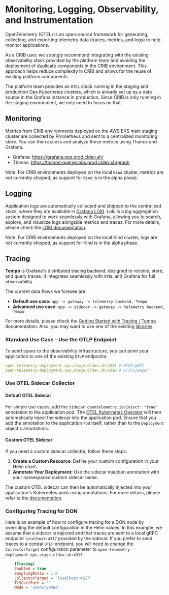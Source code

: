 # Monitoring, Logging, Observability, and Instrumentation

OpenTelemetry (OTEL) is an open-source framework for generating, collecting, and exporting telemetry data (traces, metrics, and logs) to help monitor applications.

As a CRIB user, we strongly recommend integrating with the existing observability stack provided by the platform team and avoiding the deployment of duplicate components in the CRIB environment. This approach helps reduce complexity in CRIB and allows for the reuse of existing platform components.

The platform team provides an `OTEL` stack running in the staging and production Ops Kubernetes clusters, which is already set up as a data source in the Grafana instance in production. Since CRIB is only running in the staging environment, we only need to focus on that.

## Monitoring

Metrics from CRIB environments deployed on the AWS EKS main staging cluster are collected by Prometheus and sent to a centralized monitoring store. You can then access and analyze these metrics using Thanos and Grafana.

- Grafana: https://grafana.ops.prod.cldev.sh/
- Thanos: https://thanos-querier.ops.prod.cldev.sh/graph

Note: For CRIB environments deployed on the local `Kind` cluster, metrics are not currently shipped, as support for `Kind` is in the alpha phase.

## Logging

Application logs are automatically collected and shipped to the centralized stack, where they are available in [Grafana LOKI](https://grafana.ops.prod.cldev.sh/). Loki is a log aggregation system designed to work seamlessly with Grafana, allowing you to search, explore, and visualize logs alongside metrics and traces. For more details, please check the [LOKI documentation](https://smartcontract-it.atlassian.net/wiki/spaces/OBS/pages/676855845/Loki+Logs+Cheat+Sheet).

Note: For CRIB environments deployed on the local Kind cluster, logs are not currently shipped, as support for Kind is in the alpha phase.

## Tracing

**Tempo** is Grafana's distributed tracing backend, designed to receive, store, and query traces. It integrates seamlessly with `OTEL` and Grafana for full observability.

The current data flows we foresee are:

- **Default use case:** `app -> gateway -> telemetry backend, Tempo`
- **Advanced use case:** `app -> sidecar -> gateway -> telemetry backend, Tempo`

For more details, please check the [Getting Started with Tracing / Tempo](https://smartcontract-it.atlassian.net/wiki/spaces/OBS/pages/823984555/OpenTelemetry+Collector+Getting+Started+with+Tracing+Tempo) documentation.
Also, you may want to use one of the existing [libraries](https://smartcontract-it.atlassian.net/wiki/spaces/OBS/pages/896369537/Quickstart#Tracing-Libraries).

### Standard Use Case - Use the OTLP Endpoint

To send spans to the observability infrastructure, you can point your application to one of the existing `OTLP` endpoints:

```yaml
open-telemetry-deployment.ops.stage.cldev.sh:4317 # OTLP/gRPC
open-telemetry-deployment.ops.stage.cldev.sh:4318 # HTTP/Jaeger
```

### Use OTEL Sidecar Collector

#### Default OTEL Sidecar

For simple use cases, add the `sidecar.opentelemetry.io/inject: "true"` annotation to the application pod. The [OTEL Kubernetes Operator](https://github.com/open-telemetry/opentelemetry-operator) will then automatically inject the sidecar into the application pod. Ensure that you add the annotation to the application `Pod` itself, rather than to the `Deployment` object's annotations.

#### Custom OTEL Sidecar

If you need a custom sidecar collector, follow these steps:

1. **Create a Custom Resource**: Define your custom configuration in your Helm chart.
2. **Annotate Your Deployment**: Use the sidecar injection annotation with your namespaced custom sidecar name.

The custom OTEL sidecar can then be automatically injected into your application's Kubernetes pods using annotations. For more details, please refer to the [documentation](https://smartcontract-it.atlassian.net/wiki/spaces/OBS/pages/823984555/OpenTelemetry+Collector+Getting+Started+with+Tracing+Tempo#Advanced).

### Configuring Tracing for DON

Here is an example of how to configure tracing for a DON node by overriding the default configuration in the Helm values. In this example, we assume that a sidecar is injected and that traces are sent to a local gRPC endpoint `localhost:4317` provided by the sidecar. If you prefer to send traces to a central `OTLP` endpoint, you will need to change the `CollectorTarget` configuration parameter to `open-telemetry-deployment.ops.stage.cldev.sh:4317`.

```ini
    [Tracing]
    Enabled = true
    SamplingRatio = 1.0
    CollectorTarget = 'localhost:4317'
    TLSCertPath = ''
    Mode = 'unencrypted'
```
